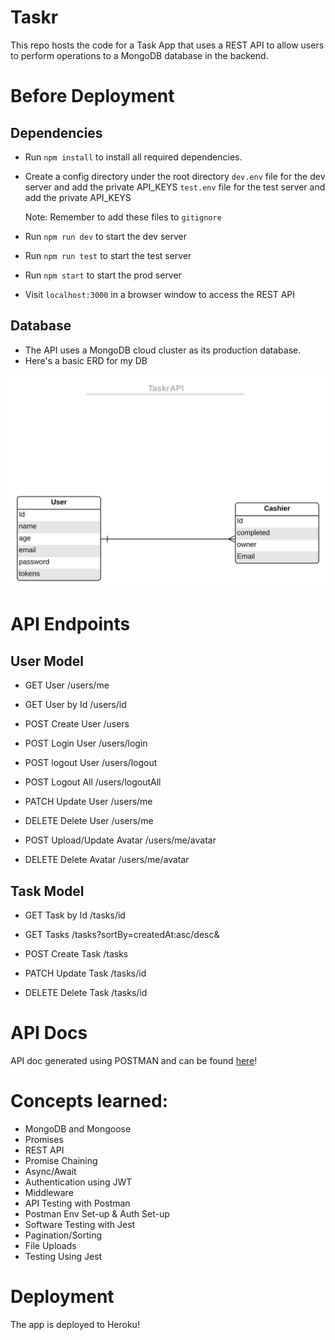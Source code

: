 # Taskr
 
This repo hosts the code for a Task App that uses a REST API to allow users to perform operations to a MongoDB database in the backend.  

# Before Deployment

## Dependencies

- Run `npm install` to install all required dependencies.

- Create a config directory under the root directory
    `dev.env` file for the dev server and add the private API_KEYS 
    `test.env` file for the test server and add the private API_KEYS 

    Note: Remember to add these files to `gitignore`

- Run `npm run dev` to start the dev server

- Run `npm run test` to start the test server
    
- Run `npm start` to start the prod server 

- Visit `localhost:3000` in a browser window to access the REST API

## Database
- The API uses a MongoDB cloud cluster as its production database.
- Here's a basic ERD for my DB


![ERD Diagram](./TaskrAPI.svg)


# API Endpoints

## User Model

- GET User /users/me

- GET User by Id /users/id
 
- POST Create User /users

- POST Login User /users/login

- POST logout User /users/logout

- POST Logout All /users/logoutAll

- PATCH Update User /users/me

- DELETE Delete User /users/me

- POST Upload/Update Avatar  /users/me/avatar

- DELETE Delete Avatar /users/me/avatar

## Task Model

- GET Task by Id /tasks/id 

- GET Tasks /tasks?sortBy=createdAt:asc/desc& 

- POST Create Task /tasks

- PATCH Update Task /tasks/id 

- DELETE Delete Task /tasks/id

# API Docs

API doc generated using POSTMAN and can be found [here](https://documenter.getpostman.com/view/14939228/2s9Yyy9eeb)!

# Concepts learned:

- MongoDB and Mongoose
- Promises
- REST API
- Promise Chaining
- Async/Await
- Authentication using JWT 
- Middleware
- API Testing with Postman
- Postman Env Set-up & Auth Set-up
- Software Testing with Jest
- Pagination/Sorting
- File Uploads
- Testing Using Jest
  

# Deployment

The app is deployed to Heroku!


